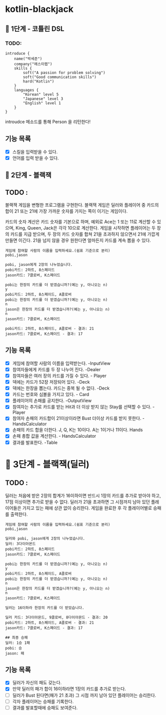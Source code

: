 # kotlin-blackjack


## 🚀 1단계 - 코틀린 DSL

### TODO: 
    
    introduce {
        name("박세준")
        company("에스이랩")
        skills {
            soft("A passion for problem solving")
            soft("Good communication skills")
            hard("Kotlin")
        }
        languages {
            "Korean" level 5
            "Japanese" level 3
            "English" level 1
        }
    }
 introudce 메소드를 통해 Person 을 리턴한다!
 
## 기능 목록
- [x] 스킬을 입력받을 수 있다.
- [x] 언어를 입력 받을 수 있다.

## 🚀 2단계 - 블랙잭


## TODO : 
블랙잭 게임을 변형한 프로그램을 구현한다. 블랙잭 게임은 딜러와 플레이어 중 카드의 합이 21 또는 21에 가장 가까운 숫자를 가지는 쪽이 이기는 게임이다.

카드의 숫자 계산은 카드 숫자를 기본으로 하며, 예외로 Ace는 1 또는 11로 계산할 수 있으며, King, Queen, Jack은 각각 10으로 계산한다.
게임을 시작하면 플레이어는 두 장의 카드를 지급 받으며, 두 장의 카드 숫자를 합쳐 21을 초과하지 않으면서 21에 가깝게 만들면 이긴다. 21을 넘지 않을 경우 원한다면 얼마든지 카드를 계속 뽑을 수 있다.

    게임에 참여할 사람의 이름을 입력하세요.(쉼표 기준으로 분리)
    pobi,jason
    
    pobi, jason에게 2장의 나누었습니다.
    pobi카드: 2하트, 8스페이드
    jason카드: 7클로버, K스페이드
    
    pobi는 한장의 카드를 더 받겠습니까?(예는 y, 아니오는 n)
    y
    pobi카드: 2하트, 8스페이드, A클로버
    pobi는 한장의 카드를 더 받겠습니까?(예는 y, 아니오는 n)
    n
    jason은 한장의 카드를 더 받겠습니까?(예는 y, 아니오는 n)
    n
    jason카드: 7클로버, K스페이드
    
    pobi카드: 2하트, 8스페이드, A클로버 - 결과: 21
    jason카드: 7클로버, K스페이드 - 결과: 17

## 기능 목록
- [x] 게임에 참여할 사람의 이름을 입력받는다. -InputView
- [x] 참여자들에게 카드를 두 장 나누어 진다. -Dealer
- [x] 참여자들은 여러 장의 카드를 가질 수 있다. - Player
- [x] 덱에는 카드가 52장 저장되어 있다. -Deck
- [x] 덱에는 한장을 뽑는다. 카드는 중복 될 수 없다. -Deck
- [x] 카드는 번호와 심볼을 가지고 있다. - Card
- [x] 플레이어의 손패를 공지한다. -OutputView
- [x] 참여자는 추가로 카드를 받는 Hit과 더 이상 받지 않는 Stay를 선택할 수 있다. - Player
- [x] 참여자 손패의 카드합이 21이상이라면 Bust 더이상 카드를 받지 못한다. - HandsCalculator
- [x] 손패의 카드 합을 더한다. J, Q, K는 10이다. A는 1이거나 11이다. Hands
- [x] 손패 총합 값을 계산한다. - HandsCalculator
- [x] 결과를 발표한다. -Table

# 🚀 3단계 - 블랙잭(딜러)

## TODO :
딜러는 처음에 받은 2장의 합계가 16이하이면 반드시 1장의 카드를 추가로 받아야 하고, 17점 이상이면 추가로 받을 수 없다.
딜러가 21을 초과하면 그 시점까지 남아 있던 플레이어들은 가지고 있는 패에 상관 없이 승리한다.
게임을 완료한 후 각 플레이어별로 승패를 출력한다.

    게임에 참여할 사람의 이름을 입력하세요.(쉼표 기준으로 분리)
    pobi,jason
    
    딜러와 pobi, jason에게 2장의 나누었습니다.
    딜러: 3다이아몬드
    pobi카드: 2하트, 8스페이드
    jason카드: 7클로버, K스페이드
    
    pobi는 한장의 카드를 더 받겠습니까?(예는 y, 아니오는 n)
    y
    pobi카드: 2하트, 8스페이드, A클로버
    pobi는 한장의 카드를 더 받겠습니까?(예는 y, 아니오는 n)
    n
    jason은 한장의 카드를 더 받겠습니까?(예는 y, 아니오는 n)
    n
    jason카드: 7클로버, K스페이드
    
    딜러는 16이하라 한장의 카드를 더 받았습니다.
    
    딜러 카드: 3다이아몬드, 9클로버, 8다이아몬드 - 결과: 20
    pobi카드: 2하트, 8스페이드, A클로버 - 결과: 21
    jason카드: 7클로버, K스페이드 - 결과: 17
    
    ## 최종 승패
    딜러: 1승 1패
    pobi: 승
    jason: 패

## 기능 목록
- [x] 딜러가 자신의 패도 갖는다.
- [x] 만약 딜러의 패가 합이 16이하라면 1장의 카드를 추가로 받는다.
- [ ] 딜러가 Bust 된다면(패가 21 초과) 그 시점 까지 남아 있던 플레이어는 승리한다.
- [ ] 각자 플레이어는 승패를 기록한다.
- [ ] 결과를 발표할때에 승패도 보여준다.
